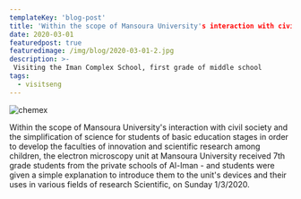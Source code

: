 ```yaml
---
templateKey: 'blog-post'
title: 'Within the scope of Mansoura University's interaction with civil society'
date: 2020-03-01
featuredpost: true
featuredimage: /img/blog/2020-03-01-2.jpg
description: >-
 Visiting the Iman Complex School, first grade of middle school
tags:
  - visitseng
---
```


![chemex](/img/blog/2020-03-01-2.jpg)

Within the scope of Mansoura University's interaction with civil society and the simplification of science for students of basic education stages in order to develop the faculties of innovation and scientific research among children, the electron microscopy unit at Mansoura University received 7th grade students from the private schools of Al-Iman - and students were given a simple explanation to introduce them to the unit's devices and their uses in various fields of research Scientific, on Sunday 1/3/2020.
